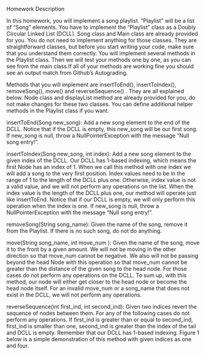 
Homework Description


In this homework, you will implement a song playlist. “Playlist” will be a list of “Song” elements. You have to implement the “Playlist” class as a Doubly Circular Linked List (DCLL). Song class and Main class are already provided for you. You do not need to implement anything for those classes. They are straightforward classes, but before you start writing your code, make sure that you understand them correctly. You will implement several methods in the Playlist class. Then we will test your methods one by one, as you can see from the main class.If all of your methods are working fine you should see an output match from Github’s Autograding.


Methods that you will implement are insertToEnd(), insertToIndex(), removeSong(), move() and reverseSequence() . They are all explained below. Node class and displayList method are already provided for you, do not make changes for these two classes. You can define additional helper methods in the Playlist class if you want.


insertToEnd(Song new_song): Add a new song element to the end of the DCLL. Notice that if the DCLL is empty, this new_song will be our first song. If new_song is null, throw a NullPointerException with the message “Null song entry!”.


insertToIndex(Song new_song, int index): Add a new song element to the given index of the DCLL. Our DCLL has 1-based indexing, which means the first Node has an index of 1. When we call this method with one index we will add a song to the very first position. Index values need to be in the range of 1 to the length of the DCLL plus one. Otherwise, index value is not a valid value, and we will not perform any operations on the list. When the index value is the length of the DCLL plus one, our method will operate just like insertToEnd. Notice that if our DCLL is empty, we will only perform this operation when the index is one. If new_song is null, throw a NullPointerException with the message “Null song entry!”.


removeSong(String song_name): Given the name of the song, remove it from the Playlist. If there is no such song, do not do anything.


move(String song_name, int move_num ): Given the name of the song, move it to the front by a given amount. We will not be moving in the other direction so that move_num cannot be negative. We also will not be passing beyond the head Node with this operation so that move_num cannot be greater than the distance of the given song to the head node. For those cases do not perform any operations on the DCLL. To sum up, with this method, our node will either get closer to the head node or become the head node itself. For an invalid move_num or a song_name that does not exist in the DCLL, we will not perform any operations.


reverseSequence(int first_ind, int second_ind): Given two indices revert the sequence of nodes between them. For any of the following cases do not perform any operations. If first_ind
is greater than or equal to second_ind, first_ind is smaller than one, second_ind is greater than the index of the tail and DCLL is empty. Remember that our DCLL has 1-based indexing. Figure 1 below is a simple demonstration of this method with given indices as one and four.
